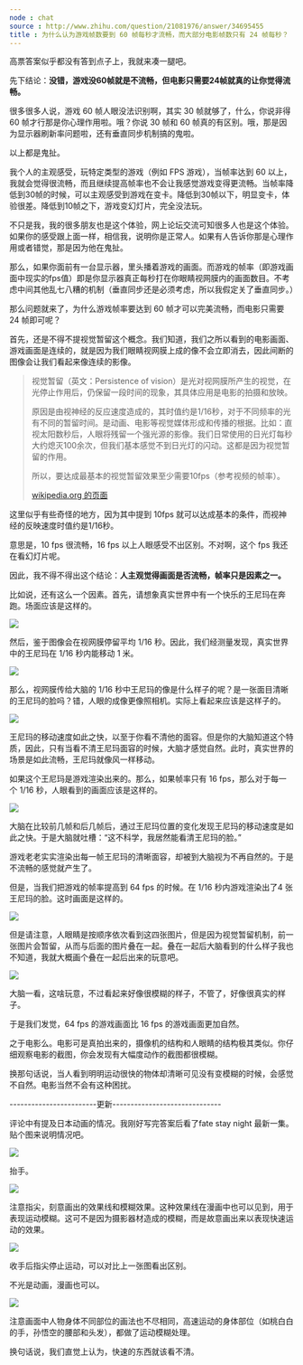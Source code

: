 ```yaml
---
node : chat
source : http://www.zhihu.com/question/21081976/answer/34695455
title : 为什么认为游戏帧数要到 60 帧每秒才流畅，而大部分电影帧数只有 24 帧每秒？
---
```

高票答案似乎都没有答到点子上，我就来凑一腿吧。

先下结论：**没错，游戏没60帧就是不流畅，但电影只需要24帧就真的让你觉得流畅。**


很多很多人说，游戏 60 帧人眼没法识别啊，其实 30 帧就够了，什么，你说非得 60 帧才行那是你心理作用啦。哦？你说 30 帧和 60 帧真的有区别。哦，那是因为显示器刷新率问题啦，还有垂直同步机制搞的鬼啦。

以上都是鬼扯。

我个人的主观感受，玩特定类型的游戏（例如 FPS 游戏），当帧率达到 60 以上，我就会觉得很流畅，而且继续提高帧率也不会让我感觉游戏变得更流畅。当帧率降低到30帧的时候，可以主观感受到游戏在变卡。降低到30帧以下，明显变卡，体验很差。降低到10帧之下，游戏变幻灯片，完全没法玩。

不只是我，我的很多朋友也是这个体验，网上论坛交流可知很多人也是这个体验。如果你的感受跟上面一样，相信我，说明你是正常人。如果有人告诉你那是心理作用或者错觉，那是因为他在鬼扯。

那么，如果你面前有一台显示器，里头播着游戏的画面。而游戏的帧率（即游戏画面中现实的fps值）即是你显示器真正每秒打在你眼睛视网膜内的画面数目。不考虑中间其他乱七八糟的机制（垂直同步还是必须考虑，所以我假定关了垂直同步。）

那么问题就来了，为什么游戏帧率要达到 60 帧才可以完美流畅，而电影只需要 24 帧即可呢？

首先，还是不得不提视觉暂留这个概念。我们知道，我们之所以看到的电影画面、游戏画面是连续的，就是因为我们眼睛视网膜上成的像不会立即消去，因此间断的图像会让我们看起来像连续的影像。


> 视觉暂留（英文：Persistence of vision）是光对视网膜所产生的视觉，在光停止作用后，仍保留一段时间的现象，其具体应用是电影的拍摄和放映。
> 
> 原因是由视神经的反应速度造成的，其时值约是1/16秒，对于不同频率的光有不同的暂留时间。是动画、电影等视觉媒体形成和传播的根据。比如：直视太阳数秒后，人眼将残留一个强光源的影像。我们日常使用的日光灯每秒大约熄灭100余次，但我们基本感觉不到日光灯的闪动。这都是因为视觉暂留的作用。
> 
> 所以，要达成最基本的视觉暂留效果至少需要10fps（参考视频的帧率）。
> 
> [wikipedia.org 的页面](https://zh.wikipedia.org/zh-cn/視覺暫留)

这里似乎有些奇怪的地方，因为其中提到 10fps 就可以达成基本的条件，而视神经的反映速度时值约是1/16秒。

意思是，10 fps 很流畅，16 fps 以上人眼感受不出区别。不对啊，这个 fps 我还在看幻灯片呢。

因此，我不得不得出这个结论：**人主观觉得画面是否流畅，帧率只是因素之一。**

比如说，还有这么一个因素。首先，请想象真实世界中有一个快乐的王尼玛在奔跑。场面应该是这样的。

![](/images/2015-10-24/zhihu-01.png)

然后，鉴于图像会在视网膜停留平均 1/16 秒。因此，我们经测量发现，真实世界中的王尼玛在 1/16 秒内能移动 1 米。

![](/images/2015-10-24/zhihu-02.png)

那么，视网膜传给大脑的 1/16 秒中王尼玛的像是什么样子的呢？是一张面目清晰的王尼玛的脸吗？错，人眼的成像更像照相机。实际上看起来应该是这样子的。

![](/images/2015-10-24/zhihu-03.png)

王尼玛的移动速度如此之快，以至于你看不清他的面容。但是你的大脑知道这个特质，因此，只有当看不清王尼玛面容的时候，大脑才感觉自然。此时，真实世界的场景是如此流畅，王尼玛就像风一样移动。

如果这个王尼玛是游戏渲染出来的。那么，如果帧率只有 16 fps，那么对于每一个 1/16 秒，人眼看到的画面应该是这样的。

![](/images/2015-10-24/zhihu-04.png)

大脑在比较前几帧和后几帧后，通过王尼玛位置的变化发现王尼玛的移动速度是如此之快。于是大脑就吐槽：“这不科学，我居然能看清王尼玛的脸。”

游戏老老实实渲染出每一帧王尼玛的清晰面容，却被到大脑视为不再自然的。于是不流畅的感觉就产生了。

但是，当我们把游戏的帧率提高到 64 fps 的时候。在 1/16 秒内游戏渲染出了4 张王尼玛的脸。这时画面是这样的。

![](/images/2015-10-24/zhihu-05.png)

但是请注意，人眼睛是按顺序依次看到这四张图片，但是因为视觉暂留机制，前一张图片会暂留，从而与后面的图片叠在一起。叠在一起后大脑看到的什么样子我也不知道，我就大概画个叠在一起后出来的玩意吧。

![](/images/2015-10-24/zhihu-06.png)

大脑一看，这啥玩意，不过看起来好像很模糊的样子，不管了，好像很真实的样子。

于是我们发觉，64 fps 的游戏画面比 16 fps 的游戏画面更加自然。

之于电影么。电影可是真拍出来的，摄像机的结构和人眼睛的结构极其类似。你仔细观察电影的截图，你会发现有大幅度动作的截图都很模糊。

换那句话说，当人看到明明运动很快的物体却清晰可见没有变模糊的时候，会感觉不自然。电影当然不会有这种困扰。

------------------------更新------------------------------

评论中有提及日本动画的情况。我刚好写完答案后看了fate stay night 最新一集。贴个图来说明情况吧。

![](/images/2015-10-24/zhihu-07.png)

抬手。

![](/images/2015-10-24/zhihu-08.png)

注意指尖，刻意画出的效果线和模糊效果。这种效果线在漫画中也可以见到，用于表现运动模糊。这可不是因为摄影器材造成的模糊，而是故意画出来以表现快速运动的效果。

![](/images/2015-10-24/zhihu-09.png)

收手后指尖停止运动，可以对比上一张图看出区别。

不光是动画，漫画也可以。

![](/images/2015-10-24/zhihu-10.png)

注意画面中人物身体不同部位的画法也不尽相同，高速运动的身体部位（如桃白白的手，孙悟空的腰部和头发），都做了运动模糊处理。

换句话说，我们直觉上认为，快速的东西就该看不清。